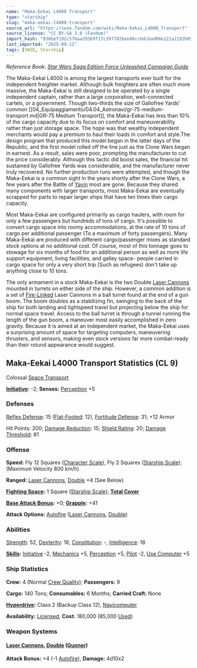 ```yaml
---
name: "Maka-Eekai L4000 Transport"
type: "starship"
slug: "maka-eekai-l4000-transport"
source_url: "https://swse.fandom.com/wiki/Maka-Eekai_L4000_Transport"
source_license: "CC BY-SA 3.0 (Fandom)"
import_hash: "038bef192c576aa29369f17c397702bee46ccbdcbad08e121a2192b050e07bb9"
last_imported: "2025-09-12"
tags: [SWSE, Starship]
---
```

*Reference Book: [Star Wars Saga Edition Force Unleashed Campaign Guide](https://swse.fandom.com/wiki/Star_Wars_Saga_Edition_Force_Unleashed_Campaign_Guide)*

The Maka-Eekai L4000 is among the largest transports ever built for the independent freighter market. Although bulk freighters are often much more massive, the Maka-Eekai is still designed to be operated by a single independent captain, rather than a large corporation, well-connected cartels, or a government. Though two-thirds the size of Gallofree Yards' common [[04_Equipaggiamento/04.04_Astronavi/gr-75-medium-transport.md|GR-75 Medium Transport]], the Maka-Eekai has less than 10% of the cargo capacity due to its focus on comfort and maneuverability rather than just storage space. The hope was that wealthy independent merchants would pay a premium to haul their loads in comfort and style.The design program that produced this model began in the latter days of the Republic, and the first model rolled off the line just as the Clone Wars began in earnest. As a result, sales were poor, prompting the manufacturer to cut the price considerably. Although this tactic did boost sales, the financial hit sustained by Gallofree Yards was considerable, and the manufacturer never truly recovered. No further production runs were attempted, and though the Maka-Eekai is a common sight in the years shortly after the Clone Wars, a few years after the Battle of [Yavin](https://swse.fandom.com/wiki/Yavin) most are gone. Because they shared many components with larger transports, most Maka-Eekai are eventually scrapped for parts to repair larger ships that have ten times their cargo capacity.

Most Maka-Eekai are configured primarily as cargo haulers, with room for only a few passengers but hundreds of tons of cargo. It's possible to convert cargo space into roomy accommodations, at the rate of 10 tons of cargo per additional passenger (To a maximum of forty passengers). Many Maka-Eekai are produced with different cargo/passenger mixes as standard stock options at no additional​​​​​​​ cost. Of course, most of this tonnage goes to stowage for six months of food for an additional person as well as more life support equipment, living facilities, and galley space- people carried in cargo space for only a very short trip (Such as refugees) don't take up anything close to 10 tons.

The only armament in a stock Maka-Eekai is the two Double [Laser Cannons](https://swse.fandom.com/wiki/Laser_Cannons) mounted in turrets on either side of the ship. However, a common addition is a set of [Fire-Linked](https://swse.fandom.com/wiki/Fire-Linked) Laser Cannons in a ball turret found at the end of a gun boom. The boom doubles as a stabilizing fin, swinging to the back of the ship for both landing and lightspeed travel but projecting below the ship for normal space travel. Access to the ball turret is through a tunnel running the length of the gun boom, a maneuver most easily accomplished in zero gravity. Because it is aimed at an independent market, the Maka-Eekai uses a surprising amount of space for targeting computers, maneuvering thrusters, and sensors, making even stock versions far more combat-ready than their rotund appearance would suggest.
## Maka-Eekai L4000 Transport Statistics (CL 9)
Colossal [Space Transport](https://swse.fandom.com/wiki/Space_Transport)

**[Initiative](https://swse.fandom.com/wiki/Initiative):** -2; **Senses:** [Perception](https://swse.fandom.com/wiki/Perception) +5
### Defenses
[Reflex Defense](https://swse.fandom.com/wiki/Reflex_Defense_(Vehicles)): 15 ([Flat-Footed](https://swse.fandom.com/wiki/Flat-Footed): 12), [Fortitude Defense](https://swse.fandom.com/wiki/Fortitude_Defense_(Vehicles)): 31; +12 Armor

Hit Points: 200; [Damage Reduction](https://swse.fandom.com/wiki/Damage_Reduction): 15; [Shield Rating](https://swse.fandom.com/wiki/Shield_Rating): 20; [Damage Threshold](https://swse.fandom.com/wiki/Damage_Threshold_(Vehicles)): 81
### Offense
**Speed:** Fly 12 Squares ([Character Scale](https://swse.fandom.com/wiki/Character_Scale)), Fly 2 Squares ([Starship Scale](https://swse.fandom.com/wiki/Starship_Scale)); (Maximum Velocity 800 km/h)

**Ranged:** [Laser Cannons](https://swse.fandom.com/wiki/Laser_Cannons), [Double](https://swse.fandom.com/wiki/Double) +4 (See Below)

**[Fighting Space](https://swse.fandom.com/wiki/Fighting_Space):** 1 Square ([Starship Scale](https://swse.fandom.com/wiki/Starship_Scale)); **[Total Cover](https://swse.fandom.com/wiki/Total_Cover)**

**[Base Attack Bonus](https://swse.fandom.com/wiki/Base_Attack_Bonus):** +0; **[Grapple](https://swse.fandom.com/wiki/Grapple):** +41

**Attack Options:** [Autofire](https://swse.fandom.com/wiki/Autofire_(Vehicle_Combat)) ([Laser Cannons](https://swse.fandom.com/wiki/Laser_Cannons), [Double](https://swse.fandom.com/wiki/Double))
### Abilities
[Strength](https://swse.fandom.com/wiki/Strength): 52, [Dexterity](https://swse.fandom.com/wiki/Dexterity): 16, [Constitution](https://swse.fandom.com/wiki/Constitution): -, [Intelligence](https://swse.fandom.com/wiki/Intelligence): 18

**[Skills](https://swse.fandom.com/wiki/Skills):** [Initiative](https://swse.fandom.com/wiki/Initiative) -2, [Mechanics](https://swse.fandom.com/wiki/Mechanics) +5, [Perception](https://swse.fandom.com/wiki/Perception) +5, [Pilot](https://swse.fandom.com/wiki/Pilot) -2, [Use Computer](https://swse.fandom.com/wiki/Use_Computer) +5
### Ship Statistics
**Crew:** 4 (Normal [Crew Quality](https://swse.fandom.com/wiki/Crew_Quality)); **Passengers:** 9

**Cargo:** 140 Tons; **Consumables:** 6 Months; **Carried Craft:** None

**[Hyperdrive](https://swse.fandom.com/wiki/Hyperdrive):** Class 2 (Backup Class 12), [Navicomputer](https://swse.fandom.com/wiki/Navicomputer)

**Availability:** [Licensed](https://swse.fandom.com/wiki/Licensed); **Cost:** 180,000 (85,000 [Used](https://swse.fandom.com/wiki/Used))
### Weapon Systems
#### **[Laser Cannons](https://swse.fandom.com/wiki/Laser_Cannons), [Double](https://swse.fandom.com/wiki/Double) ([Gunner](https://swse.fandom.com/wiki/Gunner))**
**Attack Bonus:** +4 (-1 [Autofire](https://swse.fandom.com/wiki/Autofire_(Vehicle_Combat))), **Damage:** 4d10x2